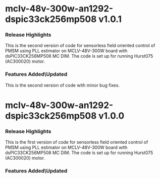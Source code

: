 # mclv-48v-300w-an1292-dspic33ck256mp508 v1.0.1
### Release Highlights
This is the second version of code for sensorless field oriented control of PMSM using PLL estimator on MCLV-48V-300W board with dsPIC33CK256MP508 MC DIM. 
The code is set up for running Hurst075 (AC300020) motor.

### Features Added\Updated
This is the second version of code with minor bug fixes.


# mclv-48v-300w-an1292-dspic33ck256mp508 v1.0.0
### Release Highlights
This is the first version of code for sensorless field oriented control of PMSM using PLL estimator on MCLV-48V-300W board with dsPIC33CK256MP508 MC DIM. 
The code is set up for running Hurst075 (AC300020) motor.

### Features Added\Updated



